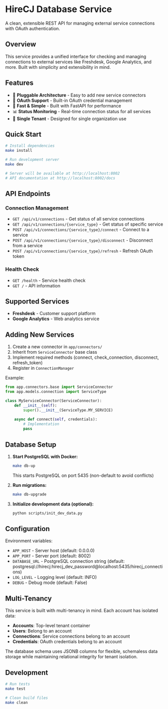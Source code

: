 # HireCJ Database Service

A clean, extensible REST API for managing external service connections with OAuth authentication.

## Overview

This service provides a unified interface for checking and managing connections to external services like Freshdesk, Google Analytics, and more. Built with simplicity and extensibility in mind.

## Features

- 🔌 **Pluggable Architecture** - Easy to add new service connectors
- 🔐 **OAuth Support** - Built-in OAuth credential management
- 🚀 **Fast & Simple** - Built with FastAPI for performance
- 📊 **Status Monitoring** - Real-time connection status for all services
- 🎯 **Single Tenant** - Designed for single organization use

## Quick Start

```bash
# Install dependencies
make install

# Run development server
make dev

# Server will be available at http://localhost:8002
# API documentation at http://localhost:8002/docs
```

## API Endpoints

### Connection Management

- `GET /api/v1/connections` - Get status of all service connections
- `GET /api/v1/connections/{service_type}` - Get status of specific service
- `POST /api/v1/connections/{service_type}/connect` - Connect to a service
- `POST /api/v1/connections/{service_type}/disconnect` - Disconnect from a service
- `POST /api/v1/connections/{service_type}/refresh` - Refresh OAuth token

### Health Check

- `GET /health` - Service health check
- `GET /` - API information

## Supported Services

- **Freshdesk** - Customer support platform
- **Google Analytics** - Web analytics service

## Adding New Services

1. Create a new connector in `app/connectors/`
2. Inherit from `ServiceConnector` base class
3. Implement required methods (connect, check_connection, disconnect, refresh_token)
4. Register in `ConnectionManager`

Example:
```python
from app.connectors.base import ServiceConnector
from app.models.connection import ServiceType

class MyServiceConnector(ServiceConnector):
    def __init__(self):
        super().__init__(ServiceType.MY_SERVICE)
    
    async def connect(self, credentials):
        # Implementation
        pass
```

## Database Setup

1. **Start PostgreSQL with Docker:**
   ```bash
   make db-up
   ```
   This starts PostgreSQL on port 5435 (non-default to avoid conflicts)

2. **Run migrations:**
   ```bash
   make db-upgrade
   ```

3. **Initialize development data (optional):**
   ```bash
   python scripts/init_dev_data.py
   ```

## Configuration

Environment variables:
- `APP_HOST` - Server host (default: 0.0.0.0)
- `APP_PORT` - Server port (default: 8002)
- `DATABASE_URL` - PostgreSQL connection string (default: postgresql://hirecj:hirecj_dev_password@localhost:5435/hirecj_connections)
- `LOG_LEVEL` - Logging level (default: INFO)
- `DEBUG` - Debug mode (default: False)

## Multi-Tenancy

This service is built with multi-tenancy in mind. Each account has isolated data:

- **Accounts**: Top-level tenant container
- **Users**: Belong to an account
- **Connections**: Service connections belong to an account
- **Credentials**: OAuth credentials belong to an account

The database schema uses JSONB columns for flexible, schemaless data storage while maintaining relational integrity for tenant isolation.

## Development

```bash
# Run tests
make test

# Clean build files
make clean
```
